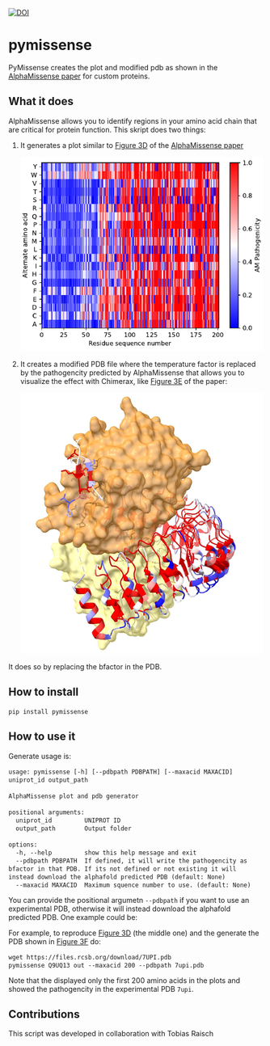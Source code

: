 [![DOI](https://zenodo.org/badge/697276360.svg)](https://zenodo.org/badge/latestdoi/697276360)

# pymissense
PyMissense creates the plot and modified pdb as shown in the [AlphaMissense paper](https://www.science.org/doi/10.1126/science.adg7492) for custom proteins.

## What it does

AlphaMissense allows you to identify regions in your amino acid chain that are critical for protein function. This skript does two things:

1. It generates a plot similar to [Figure 3D](https://www.science.org/doi/10.1126/science.adg7492#F3) of the [AlphaMissense paper](https://www.science.org/doi/10.1126/science.adg7492)

    ![Alt text](resources/img/3d.png)

2. It creates a modified PDB file where the temperature factor is replaced by the pathogencity predicted by AlphaMissense that allows you to visualize the effect with Chimerax, like [Figure 3E](https://www.science.org/doi/10.1126/science.adg7492#F3) of the paper:

    ![Alt text](resources/img/3e.jpeg)
    
It does so by replacing the bfactor in the PDB.

## How to install

```
pip install pymissense
```
    
## How to use it

Generate usage is:
```
usage: pymissense [-h] [--pdbpath PDBPATH] [--maxacid MAXACID] uniprot_id output_path

AlphaMissense plot and pdb generator

positional arguments:
  uniprot_id         UNIPROT ID
  output_path        Output folder

options:
  -h, --help         show this help message and exit
  --pdbpath PDBPATH  If defined, it will write the pathogencity as bfactor in that PDB. If its not defined or not existing it will instead download the alphafold predicted PDB (default: None)
  --maxacid MAXACID  Maximum squence number to use. (default: None)
```

You can provide the positional argumetn `--pdbpath` if you want to use an experimental PDB, otherwise it will instead download the alphafold predicted PDB. One example could be:

For example, to reproduce [Figure 3D](https://www.science.org/doi/10.1126/science.adg7492#F3) (the middle one) and the generate the PDB shown in [Figure 3F](https://www.science.org/doi/10.1126/science.adg7492#F3) do:

```
wget https://files.rcsb.org/download/7UPI.pdb
pymissense Q9UQ13 out --maxacid 200 --pdbpath 7upi.pdb 
```

Note that the displayed only the first 200 amino acids in the plots and showed the pathogencity in the experimental PDB `7upi`.

## Contributions

This script was developed in collaboration with Tobias Raisch 